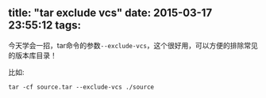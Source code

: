 title: "tar exclude vcs"
date: 2015-03-17 23:55:12
tags:
---

今天学会一招，tar命令的参数`--exclude-vcs`，这个很好用，可以方便的排除常见的版本库目录！

比如:

```
tar -cf source.tar --exclude-vcs ./source
```
